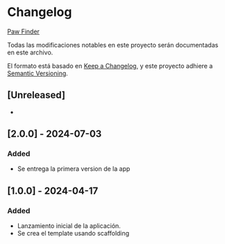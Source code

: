 # Changelog
[Paw Finder](https://github.com/unlam-tec-movil/A3-2024-H1-E1)

Todas las modificaciones notables en este proyecto serán documentadas en este archivo.

El formato está basado en [Keep a Changelog](https://keepachangelog.com/en/1.0.0/),
y este proyecto adhiere a [Semantic Versioning](https://semver.org/spec/v2.0.0.html).

## [Unreleased]
- 

## [2.0.0] - 2024-07-03

### Added
- Se entrega la primera version de la app 

## [1.0.0] - 2024-04-17

### Added
- Lanzamiento inicial de la aplicación.
- Se crea el template usando scaffolding
